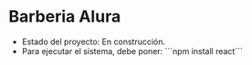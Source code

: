 <h1>Barberia Alura</h1>

- Estado del proyecto: En construcción.
- Para ejecutar el sistema, debe poner:
´´´npm install react´´´

